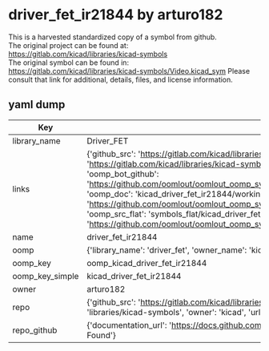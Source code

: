 # driver_fet_ir21844 by arturo182  
This is a harvested standardized copy of a symbol from github.  
The original project can be found at:  
https://gitlab.com/kicad/libraries/kicad-symbols  
The original symbol can be found in:
https://gitlab.com/kicad/libraries/kicad-symbols/Video.kicad_sym
Please consult that link for additional, details, files, and license information.  
## yaml dump  
| Key | Value |  
| --- | --- |  
| library_name | Driver_FET |  
| links | {'github_src': 'https://gitlab.com/kicad/libraries/kicad-symbols/Video.kicad_sym', 'github_src_repo': 'https://gitlab.com/kicad/libraries/kicad-symbols', 'oomp_bot': 'kicad_driver_fet_ir21844/working', 'oomp_bot_github': 'https://github.com/oomlout/oomlout_oomp_symbol_bot/tree/main/kicad_driver_fet_ir21844/working', 'oomp_doc': 'kicad_driver_fet_ir21844/working', 'oomp_doc_github': 'https://github.com/oomlout/oomlout_oomp_symbol_doc/tree/main/kicad_driver_fet_ir21844/working', 'oomp_src_flat': 'symbols_flat/kicad_driver_fet_ir21844/working', 'oomp_src_flat_github': 'https://github.com/oomlout/oomlout_oomp_symbol_src/tree/main/kicad_driver_fet_ir21844/working'} |  
| name | driver_fet_ir21844 |  
| oomp | {'library_name': 'driver_fet', 'owner_name': 'kicad', 'symbol_name': 'driver_fet_ir21844'} |  
| oomp_key | oomp_kicad_driver_fet_ir21844 |  
| oomp_key_simple | kicad_driver_fet_ir21844 |  
| owner | arturo182 |  
| repo | {'github_src': 'https://gitlab.com/kicad/libraries/kicad-symbols/Video.kicad_sym', 'name': 'libraries/kicad-symbols', 'owner': 'kicad', 'url': 'https://gitlab.com/kicad/libraries/kicad-symbols'} |  
| repo_github | {'documentation_url': 'https://docs.github.com/rest/repos/repos#get-a-repository', 'message': 'Not Found'} |  

